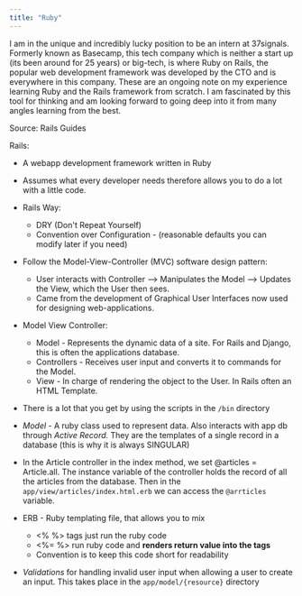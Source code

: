 ```yaml
---
title: "Ruby"
---
```

I am in the unique and incredibly lucky position to be an intern at 37signals. Formerly known as Basecamp, this tech company which is neither a start up (its been around for 25 years) or big-tech, is where Ruby on Rails, the popular web development framework was developed by the CTO and is everywhere in this company. These are an ongoing note on my experience learning Ruby and the Rails framework from scratch. I am fascinated by this tool for thinking and am looking forward to going deep into it from many angles learning from the best. 

Source: Rails Guides

Rails:
- A webapp development framework written in Ruby
- Assumes what every developer needs therefore allows you to do a lot with a little code. 
- Rails Way:
	- DRY (Don't Repeat Yourself)
	- Convention over Configuration - (reasonable defaults you can modify later if you need)
- Follow the Model-View-Controller (MVC) software design pattern:
	- User interacts with Controller --> Manipulates the Model --> Updates the View, which the User then sees.
	- Came from the development of Graphical User Interfaces now used for designing web-applications. 

- Model View Controller:
	- Model - Represents the dynamic data of a site. For Rails and Django, this is often the applications database.
	- Controllers  - Receives user input and converts it to commands for the Model.
	- View - In charge of rendering the object to the User. In Rails often an HTML Template. 
- There is a lot that you get by using the scripts in the `/bin` directory 
- *Model* - A ruby class used to represent data. Also interacts with app db through *Active Record.* They are the templates of a single record in a database (this is why it is always SINGULAR)

- In the Article controller in the index method, we set @articles = Article.all. The instance variable of the controller holds the record of all the articles from the database. Then in the `app/view/articles/index.html.erb` we can access the `@arrticles` variable.
- ERB - Ruby templating file, that allows you to mix 
	- <% %> tags just run the ruby code
	- <%= %> run ruby code and **renders return value into the tags**
	- Convention is to keep this code short for readability

- *Validations* for handling invalid user input when allowing a user to create an input. This takes place in the `app/model/{resource}` directory


